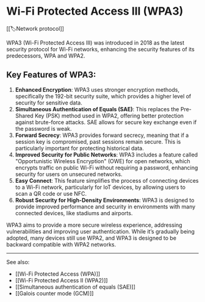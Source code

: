 
# Wi-Fi Protected Access III (WPA3)

[[🏷️Network protocol]]

WPA3 (Wi-Fi Protected Access III) was introduced in 2018 as the latest security protocol for Wi-Fi networks, enhancing the security features of its predecessors, WPA and WPA2.

## Key Features of WPA3:

1. **Enhanced Encryption**: WPA3 uses stronger encryption methods, specifically the 192-bit security suite, which provides a higher level of security for sensitive data.
   <br>
2. **Simultaneous Authentication of Equals (SAE)**: This replaces the Pre-Shared Key (PSK) method used in WPA2, offering better protection against brute-force attacks. SAE allows for secure key exchange even if the password is weak.
   <br>
3. **Forward Secrecy**: WPA3 provides forward secrecy, meaning that if a session key is compromised, past sessions remain secure. This is particularly important for protecting historical data.
   <br>
4. **Improved Security for Public Networks**: WPA3 includes a feature called "Opportunistic Wireless Encryption" (OWE) for open networks, which encrypts traffic on public Wi-Fi without requiring a password, enhancing security for users on unsecured networks.
   <br>
5. **Easy Connect**: This feature simplifies the process of connecting devices to a Wi-Fi network, particularly for IoT devices, by allowing users to scan a QR code or use NFC.
   <br>
6. **Robust Security for High-Density Environments**: WPA3 is designed to provide improved performance and security in environments with many connected devices, like stadiums and airports.
   
WPA3 aims to provide a more secure wireless experience, addressing vulnerabilities and improving user authentication. While it’s gradually being adopted, many devices still use WPA2, and WPA3 is designed to be backward compatible with WPA2 networks.

---

See also:

- [[Wi-Fi Protected Access (WPA)]]
- [[Wi-Fi Protected Access II (WPA2)]]
- [[Simultaneous authentication of equals (SAE)]]
- [[Galois counter mode (GCM)]]
